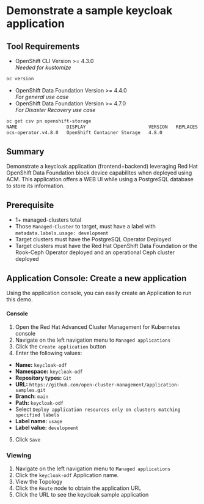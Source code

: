 # Demonstrate a sample keycloak application
## Tool Requirements
- OpenShift CLI Version >= 4.3.0<br>_Needed for kustomize_

```bash
oc version
```

- OpenShift Data Foundation Version >= 4.4.0<br>_For general use case_
- OpenShift Data Foundation Version >= 4.7.0<br>_For Disaster Recovery use case_

```bash
oc get csv pn openshift-storage
NAME                  DISPLAY                       VERSION   REPLACES   PHASE
ocs-operator.v4.8.0   OpenShift Container Storage   4.8.0                Succeeded
```

## Summary
Demonstrate a keycloak application (frontend+backend) leveraging Red Hat OpenShift Data Foundation block device capabilites when deployed using ACM. This application offers a WEB UI while using a PostgreSQL database to store its information.

## Prerequisite

- 1+ managed-clusters total
- Those `Managed-Cluster` to target, must have a label with `metadata.labels.usage: development`
- Target clusters must have the PostgreSQL Operator Deployed
- Target clusters must have the Red Hat OpenShift Data Foundation or the Rook-Ceph Operator deployed and an operational Ceph cluster deployed

## Application Console: Create a new application
Using the application console, you can easily create an Application to run this demo.

#### Console
1. Open the Red Hat Advanced Cluster Management for Kubernetes console
2. Navigate on the left navigation menu to `Managed applications`
3. Click the `Create application` button
4. Enter the following values:
  * **Name:** `keycloak-odf`
  * **Namespace:** `keycloak-odf`
  * **Repository types:** `Git`
  * **URL:** `https://github.com/open-cluster-management/application-samples.git`
  * **Branch:** `main`
  * **Path:** `keycloak-odf`
  * Select `Deploy application resources only on clusters matching specified labels`
  * **Label name:** `usage`
  * **Label value:** `development`
5. Click `Save`

### Viewing
1. Navigate on the left navigation menu to `Managed applications`
2. Click the `keycloak-odf` Application name.
3. View the Topology
4. Click the `Route` node to obtain the application URL
5. Click the URL to see the keycloak sample application


